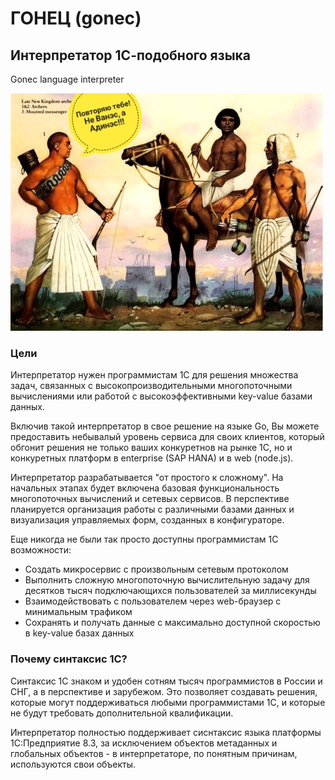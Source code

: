 # ГОНЕЦ (gonec)
## Интерпретатор 1С-подобного языка
Gonec language interpreter

![Gonec Logo](/logo.jpeg)
### Цели

Интерпретатор нужен программистам 1С для решения множества задач, связанных с высокопроизводительными многопоточными вычислениями или работой с высокоэффективными key-value базами данных.

Включив такой интерпретатор в свое решение на языке Go, Вы можете предоставить небывалый уровень сервиса для своих клиентов, который обгонит решения не только ваших конкуретнов на рынке 1С, но и конкуретных платформ в enterprise (SAP HANA) и в web (node.js).

Интерпретатор разрабатывается "от простого к сложному". 
На начальных этапах будет включена базовая функциональность многопоточных вычислений и сетевых сервисов. 
В перспективе планируется организация работы с различными базами данных и визуализация управляемых форм, созданных в конфигураторе.

Еще никогда не были так просто доступны программистам 1С возможности:
* Создать микросервис с произвольным сетевым протоколом
* Выполнить сложную многопоточную вычислительную задачу для десятков тысяч подключающихся пользователей за миллисекунды
* Взаимодействовать с пользователем через web-браузер с минимальным трафиком
* Сохранять и получать данные с максимально доступной скоростью в key-value базах данных

### Почему синтаксис 1С?

Синтаксис 1С знаком и удобен сотням тысяч программистов в России и СНГ, а в перспективе и зарубежом. Это позволяет создавать решения, которые могут поддерживаться любыми программистами 1С, и которые не будут требовать дополнительной квалификации.

Интерпретатор полностью поддерживает сиснтаксис языка платформы 1С:Предприятие 8.3, за исключением объектов метаданных и глобальных объектов - в интерпретаторе, по понятным причинам, используются свои объекты.
